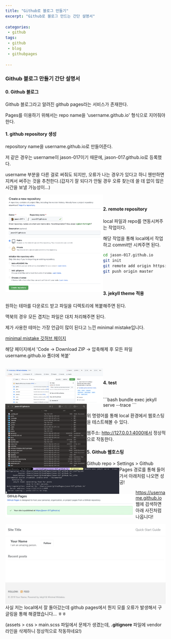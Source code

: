```yaml
---
title: "Github로 블로그 만들기"
excerpt: "Github로 블로그 만드는 간단 설명서"

categories:
 - github
tags:
 - github
 - blog
 - githubpages

---
```


### Github 블로그 만들기 간단 설명서

#### 0. Github 블로그

Github 블로그라고 알려진 github pages라는 서비스가 존재한다.

Pages를 이용하기 위해서는 repo name을 'username.github.io' 형식으로 지어줘야 한다.
</br>
#### 1. github repository 생성

repository name을 username.github.io로 만들어준다.

저 같은 경우는 username이 jason-017이기 때문에, jason-017.github.io로 등록했다.

username 부분을 다른 걸로 써줘도 되지만, 오류가 나는 경우가 있다고 하니 웬만하면 지켜서 써주는 것을 추천한다.(갑자기 잘 되다가 안될 경우 오류 찾는데 쓸 데 없이 많은 시간을 보낼 가능성이...)

<img src="/assets/picture/repo.png" alt="사진" style="zoom:30%;float:left" />
</br>

#### 2. remote repository

local 파일과 repo를 연동시켜주는 작업이다.

해당 작업을 통해 local에서 작업하고 commit만 시켜주면 된다.

```bash
cd jason-017.github.io
git init
git remote add origin https://github.com/jason-017/jason-017.github.io.git
git push origin master
```
</br>

#### 3. jekyll theme 적용

원하는 테마를 다운로드 받고 파일을 디렉토리에 복붙해주면 된다.

맥북의 경우 모든 겹치는 파일은 대치 처리해주면 된다.

제가 사용한 테마는 가장 언급이 많이 된다고 느낀 minimal mistake입니다.

[minimal mistake 깃허브 페이지](https://github.com/mmistakes/minimal-mistakes)

해당 페이지에서 'Code -> Download ZIP -> 압축해제 후 모든 파일 username.github.io 폴더에 복붙'

</br>
<img src="/assets/picture/다운로드집.png" alt="사진" style="zoom:30%;float:left" />

</br>
<img src="/assets/picture/복붙.png" alt="사진" style="zoom:25%;float:left" />



#### 4. test
</br>
```bash
bundle exec jekyll serve --trace
```

위 명령어를 통해 local 환경에서 웹호스팅을 테스트해볼 수 있다.

<img src="/assets/picture/serve.png" alt="사진" style="zoom:35%;float:left" />

웹주소: http://127.0.0.1:4000에서 정상적으로 작동한다.



#### 5. Github 웹호스팅

Github repo > Settings > Github Pages 경로를 통해 들어가서 아래처럼 나오면 성공!

<img src="/assets/picture/깃허브페이지.png" alt="사진" style="zoom:40%;float:left" />

https://username.github.io 웹에 검색하면 아래 사진처럼 나옵니다!

<img src="/assets/picture/주소내용.png" alt="사진" style="zoom:50%;float:left" />



사실 저는 local에서 잘 돌아갔는데 github pages에서 뭔지 모를 오류가 발생해서 구글링을 통해 해결했습니다... ㅎㅎ

(assets > css > main.scss 파일에서 문제가 생겼는데, **.gitignore** 파일에 vendor 라인을 삭제하니 정상적으로 작동하네요!)
